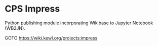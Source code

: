 # CPS Impress

Python publishing module incorporating Wikibase to Jupyter Notebook (WB2JN).

GOTO https://wiki.kewl.org/projects:impress
